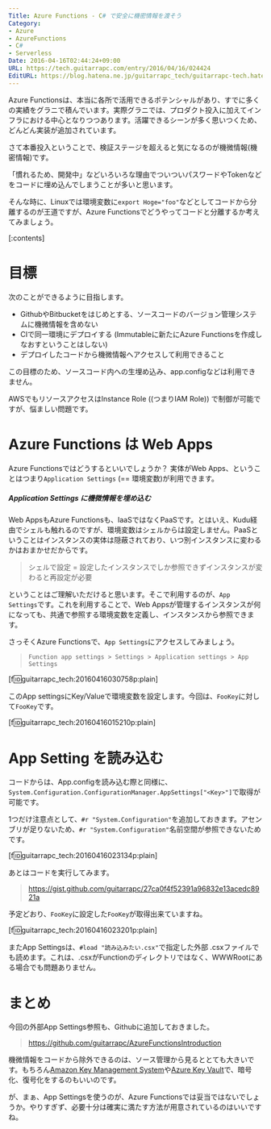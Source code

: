 ```yaml
---
Title: Azure Functions - C# で安全に機密情報を渡そう
Category:
- Azure
- AzureFunctions
- C#
- Serverless
Date: 2016-04-16T02:44:24+09:00
URL: https://tech.guitarrapc.com/entry/2016/04/16/024424
EditURL: https://blog.hatena.ne.jp/guitarrapc_tech/guitarrapc-tech.hatenablog.com/atom/entry/10328537792371311633
---
```


Azure Functionsは、本当に各所で活用できるポテンシャルがあり、すでに多くの実績をグラニで積んでいます。実際グラニでは、プロダクト投入に加えてインフラにおける中心となりつつあります。活躍できるシーンが多く思いつくため、どんどん実装が追加されています。

さて本番投入ということで、検証ステージを超えると気になるのが機微情報(機密情報)です。

「慣れるため、開発中」などいろいろな理由でついついパスワードやTokenなどをコードに埋め込んでしまうことが多いと思います。

そんな時に、Linuxでは環境変数に`export Hoge="foo"`などとしてコードから分離するのが王道ですが、Azure Functionsでどうやってコードと分離するか考えてみましょう。

[:contents]

# 目標

次のことができるように目指します。

- GithubやBitbucketをはじめとする、ソースコードのバージョン管理システムに機微情報を含めない
- CIで同一環境にデプロイする (Immutableに新たにAzure Functionsを作成しなおすということはしない)
- デプロイしたコードから機微情報へアクセスして利用できること

この目標のため、ソースコード内への生埋め込み、app.configなどは利用できません。

AWSでもリソースアクセスはInstance Role ((つまりIAM Role)) で制御が可能ですが、悩ましい問題です。


# Azure Functions は Web Apps

Azure Functionsではどうするといいでしょうか？ 実体がWeb Apps、ということはつまり`Application Settings` (== 環境変数)が利用できます。

##### Application Settings に機微情報を埋め込む

Web AppsもAzure Functionsも、IaaSではなくPaaSです。とはいえ、Kudu経由でシェルも触れるのですが、環境変数はシェルからは設定しません。PaaSということはインスタンスの実体は隠蔽されており、いつ別インスタンスに変わるかはおまかせだからです。

> シェルで設定 = 設定したインスタンスでしか参照できずインスタンスが変わると再設定が必要

ということはご理解いただけると思います。そこで利用するのが、`App Settings`です。これを利用することで、Web Appsが管理するインスタンスが何になっても、共通で参照する環境変数を定義し、インスタンスから参照できます。

さっそくAzure Functionsで、`App Settings`にアクセスしてみましょう。

> `Function app settings > Settings > Application settings > App Settings`

[f:id:guitarrapc_tech:20160416030758p:plain]

このApp settingsにKey/Valueで環境変数を設定します。今回は、`FooKey`に対して`FooKey`です。

[f:id:guitarrapc_tech:20160416015210p:plain]

# App Setting を読み込む

コードからは、App.configを読み込む際と同様に、`System.Configuration.ConfigurationManager.AppSettings["<Key>"]`で取得が可能です。

1つだけ注意点として、`#r "System.Configuration"`を追加しておきます。アセンブリが足りないため、`#r "System.Configuration"`名前空間が参照できないためです。

[f:id:guitarrapc_tech:20160416023134p:plain]

あとはコードを実行してみます。

> https://gist.github.com/guitarrapc/27ca0f4f52391a96832e13acedc8921a

予定どおり、`FooKey`に設定した`FooKey`が取得出来ていますね。

[f:id:guitarrapc_tech:20160416023201p:plain]

またApp Settingsは、`#load "読み込みたい.csx"`で指定した外部 .csxファイルでも読めます。これは、.csxがFunctionのディレクトリではなく、WWWRootにある場合でも問題ありません。

# まとめ

今回の外部App Settings参照も、Githubに追加しておきました。

> https://github.com/guitarrapc/AzureFunctionsIntroduction

機微情報をコードから除外できるのは、ソース管理から見るととても大きいです。もちろん[Amazon Key Management System](https://aws.amazon.com/jp/kms/)や[Azure Key Vault](https://azure.microsoft.com/en-us/services/key-vault/)で、暗号化、復号化をするのもいいのです。

が、まぁ、App Settingsを使うのが、Azure Functionsでは妥当ではないでしょうか。やりすぎず、必要十分は確実に満たす方法が用意されているのはいいですね。
